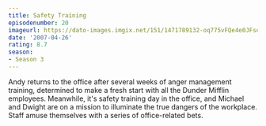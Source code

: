 ```yaml
---
title: Safety Training
episodenumber: 20
imageurl: https://dato-images.imgix.net/151/1471789132-oq775vFQe4e0JFsdGm7GakOgJs0.jpg?ixlib=rb-1.1.0&ch=DPR%2CWidth&auto=compress%2Cformat
date: '2007-04-26'
rating: 8.7
season:
- Season 3
---
```


Andy returns to the office after several weeks of anger management training, determined to make a fresh start with all the Dunder Mifflin employees. Meanwhile, it's safety training day in the office, and Michael and Dwight are on a mission to illuminate the true dangers of the workplace. Staff amuse themselves with a series of office-related bets.